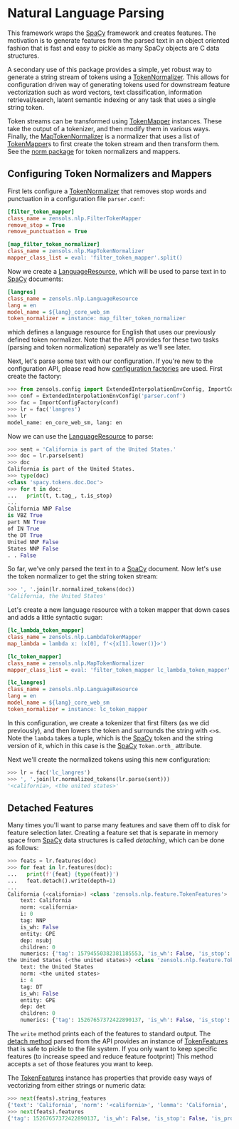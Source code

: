 # Natural Language Parsing

This framework wraps the [SpaCy] framework and creates features.  The
motivation is to generate features from the parsed text in an object oriented
fashion that is fast and easy to pickle as many SpaCy objects are C data
structures.

A secondary use of this package provides a simple, yet robust way to generate a
string stream of tokens using a [TokenNormalizer].  This allows for
configuration driven way of generating tokens used for downstream feature
vectorization such as word vectors, text classification, information
retrieval/search, latent semantic indexing or any task that uses a single
string token.

Token streams can be transformed using [TokenMapper] instances.  These take the
output of a tokenizer, and then modify them in various ways.  Finally, the
[MapTokenNormalizer] is a normalizer that uses a list of [TokenMapper]s to
first create the token stream and then transform them.  See the [norm package]
for token normalizers and mappers.


## Configuring Token Normalizers and Mappers

First lets configure a [TokenNormalizer] that removes stop words and
punctuation in a configuration file `parser.conf`:
```ini
[filter_token_mapper]
class_name = zensols.nlp.FilterTokenMapper
remove_stop = True
remove_punctuation = True

[map_filter_token_normalizer]
class_name = zensols.nlp.MapTokenNormalizer
mapper_class_list = eval: 'filter_token_mapper'.split()
```

Now we create a [LanguageResource], which will be used to parse text in to
[SpaCy] documents:
```ini
[langres]
class_name = zensols.nlp.LanguageResource
lang = en
model_name = ${lang}_core_web_sm
token_normalizer = instance: map_filter_token_normalizer
```
which defines a language resource for English that uses our previously defined
token normalizer.  Note that the API provides for these two tasks (parsing and
token normalization) separately as we'll see later.

Next, let's parse some text with our configuration.  If you're new to the
configuration API, please read how [configuration factories] are used.  First
create the factory:
```python
>>> from zensols.config import ExtendedInterpolationEnvConfig, ImportConfigFactory
>>> conf = ExtendedInterpolationEnvConfig('parser.conf')
>>> fac = ImportConfigFactory(conf)
>>> lr = fac('langres')
>>> lr
model_name: en_core_web_sm, lang: en
```

Now we can use the [LanguageResource] to parse:
```python
>>> sent = 'California is part of the United States.'
>>> doc = lr.parse(sent)
>>> doc
California is part of the United States.
>>> type(doc)
<class 'spacy.tokens.doc.Doc'>
>>> for t in doc:
...   print(t, t.tag_, t.is_stop)
... 
California NNP False
is VBZ True
part NN True
of IN True
the DT True
United NNP False
States NNP False
. . False
```

So far, we've only parsed the text in to a [SpaCy] document.  Now let's use the
token normalizer to get the string token stream:
```python
>>> ', '.join(lr.normalized_tokens(doc))
'California, the United States'
```

Let's create a new language resource with a token mapper that down cases and adds
a little syntactic sugar:
```ini
[lc_lambda_token_mapper]
class_name = zensols.nlp.LambdaTokenMapper
map_lambda = lambda x: (x[0], f'<{x[1].lower()}>')

[lc_token_mapper]
class_name = zensols.nlp.MapTokenNormalizer
mapper_class_list = eval: 'filter_token_mapper lc_lambda_token_mapper'.split()

[lc_langres]
class_name = zensols.nlp.LanguageResource
lang = en
model_name = ${lang}_core_web_sm
token_normalizer = instance: lc_token_mapper
```
In this configuration, we create a tokenizer that first filters (as we did
previously), and then lowers the token and surrounds the string with `<>`s.
Note the `lambda` takes a tuple, which is the [SpaCy] token and the string
version of it, which in this case is the [SpaCy] `Token.orth_` attribute.

Next we'll create the normalized tokens using this new configuration:
```python
>>> lr = fac('lc_langres')
>>> ', '.join(lr.normalized_tokens(lr.parse(sent)))
'<california>, <the united states>'
```


## Detached Features

Many times you'll want to parse many features and save them off to disk for
feature selection later.  Creating a feature set that is separate in memory
space from [SpaCy] data structures is called *detaching*, which can be done as
follows:
```python
>>> feats = lr.features(doc)
>>> for feat in lr.features(doc):
...   print(f'{feat} {type(feat)}')
...   feat.detach().write(depth=1)
... 
California (<california>) <class 'zensols.nlp.feature.TokenFeatures'>
    text: California
    norm: <california>
    i: 0
    tag: NNP
    is_wh: False
    entity: GPE
    dep: nsubj
    children: 0
    numerics: {'tag': 15794550382381185553, 'is_wh': False, 'is_stop': False, 'is_pronoun': False, 'index': 0, 'i': 0, 'is_space': False, 'is_punctuation': False, 'is_contraction': False, 'entity': 384, 'is_entity': True, 'shape': 16072095006890171862, 'is_superlative': False, 'children': 0, 'dep': 429}
the United States (<the united states>) <class 'zensols.nlp.feature.TokenFeatures'>
    text: the United States
    norm: <the united states>
    i: 4
    tag: DT
    is_wh: False
    entity: GPE
    dep: det
    children: 0
    numerics: {'tag': 15267657372422890137, 'is_wh': False, 'is_stop': False, 'is_pronoun': False, 'index': 22, 'i': 4, 'is_space': False, 'is_punctuation': False, 'is_contraction': False, 'entity': 384, 'is_entity': True, 'shape': 4088098365541558500, 'is_superlative': False, 'children': 0, 'dep': 415}
```
The `write` method prints each of the features to standard output.  The [detach
method] parsed from the API provides an instance of [TokenFeatures] that is
safe to pickle to the file system.  If you only want to keep specific features
(to increase speed and reduce feature footprint) This method accepts a `set` of
those features you want to keep.

The [TokenFeatures] instance has properties that provide easy ways of
vectorizing from either strings or numeric data:
```python
>>> next(feats).string_features
{'text': 'California', 'norm': '<california>', 'lemma': 'California', 'is_wh': False, 'is_stop': False, 'is_space': False, 'is_punctuation': False, 'is_contraction': False, 'i': 0, 'index': 0, 'tag': 'NNP', 'entity': 'GPE', 'is_entity': True, 'shape': 'Xxxxx', 'children': 0, 'superlative': False, 'dep': 'nsubj'}
>>> next(feats).features
{'tag': 15267657372422890137, 'is_wh': False, 'is_stop': False, 'is_pronoun': False, 'index': 22, 'i': 4, 'is_space': False, 'is_punctuation': False, 'is_contraction': False, 'entity': 384, 'is_entity': True, 'shape': 4088098365541558500, 'is_superlative': False, 'children': 0, 'dep': 415}
```


<!-- links -->
[SpaCy]: https://spacy.io
[configuration factories]: https://plandes.github.io/util/doc/config.html#configuration-factory

[norm package]: ../api/zensols.nlp.html#module-zensols.nlp.norm
[LanguageResource]: ../api/zensols.nlp.html#zensols.nlp.lang.LanguageResource
[TokenNormalizer]: ../api/zensols.nlp.html#zensols.nlp.norm.TokenNormalizer
[TokenMapper]: ../api/zensols.nlp.html#zensols.nlp.norm.TokenMapper
[MapTokenNormalizer]: ../api/zensols.nlp.html#zensols.nlp.norm.MapTokenNormalizer
[TokenFeatures]: ../api/zensols.nlp.html#zensols.nlp.feature.TokenFeatures
[detach method]: ../api/zensols.nlp.html#zensols.nlp.feature.DetatchableTokenFeatures.detach
